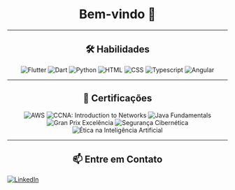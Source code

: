 <h1 align="center">Bem-vindo 🖖</h1>

---

<h2 align="center">🛠️ Habilidades</h2>

<p align="center">
  <img src="https://img.shields.io/badge/Flutter-0175C2?style=for-the-badge&logo=flutter&logoColor=white" alt="Flutter">
  <img src="https://img.shields.io/badge/Dart-0175C2?style=for-the-badge&logo=dart&logoColor=white" alt="Dart">
  <img src="https://img.shields.io/badge/Python-3776AB?style=for-the-badge&logo=python&logoColor=white" alt="Python">
  <img src="https://img.shields.io/badge/HTML-E34F26?style=for-the-badge&logo=html5&logoColor=white" alt="HTML">
  <img src="https://img.shields.io/badge/CSS-1572B6?style=for-the-badge&logo=css3&logoColor=white" alt="CSS">
  <img src="https://img.shields.io/badge/Typescript-3178C6?style=for-the-badge&logo=typescript&logoColor=white" alt="Typescript">
  <img src="https://img.shields.io/badge/Angular-DD0031?style=for-the-badge&logo=angular&logoColor=white" alt="Angular">
</p>

---

<h2 align="center">📜 Certificações</h2>

<p align="center">
  <img src="https://img.shields.io/badge/AWS-AWS%20Academy%20Cloud%20Foundations-232F3E?style=for-the-badge&logo=amazon-aws&logoColor=white" alt="AWS">
  <img src="https://img.shields.io/badge/Cisco-CCNA%3A%20Introduction%20to%20Networks-1A1A1A?style=for-the-badge&logo=cisco&logoColor=white" alt="CCNA: Introduction to Networks">
  <img src="https://img.shields.io/badge/Oracle-Java%20Fundamentals-F80000?style=for-the-badge&logo=oracle&logoColor=white" alt="Java Fundamentals">
  <img src="https://img.shields.io/badge/Senai-Gran%20Prix%202023%20Excelência-ED1C24?style=for-the-badge&logo=senai&logoColor=white" alt="Gran Prix Excelência">
  <img src="https://img.shields.io/badge/Senai-Segurança%20Cibernética-ED1C24?style=for-the-badge&logo=senai&logoColor=white" alt="Segurança Cibernética">
  <img src="https://img.shields.io/badge/Senai-Ética%20na%20Inteligência%20Artificial-ED1C24?style=for-the-badge&logo=senai&logoColor=white" alt="Ética na Inteligência Artificial">
</p>

---

<h2 align="center">📫 Entre em Contato</h2>

<p align="center">
  <p gabr.silvab@gmail.com>
  <a href="https://www.linkedin.com/in/gabriel-da-silva-bezerra-6a7208260/">
    <img src="https://img.shields.io/badge/LinkedIn-0A66C2?style=for-the-badge&logo=linkedin&logoColor=white" alt="LinkedIn">
  </a>
</p>
